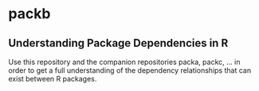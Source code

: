 packb
================

Understanding Package Dependencies in R
---------------------------------------

Use this repository and the companion repositories packa, packc, ... in order to get a full understanding of the dependency relationships that can exist between R packages.
